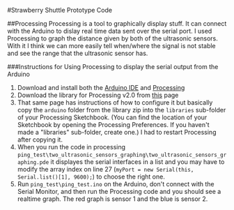 #Strawberry Shuttle Prototype Code

##Processing
Processing is a tool to graphically display stuff. It can connect with the Arduino to dislay real time data sent over the serial port. I used Processing to graph the distance given by both of the ultrasonic sensors. With it I think we can more easily tell when/where the signal is not stable and see the range that the ultrasonic sensor has.

###Instructions for Using Processing to display the serial output from the Arduino
1. Download and install both the [Arduino IDE](http://arduino.cc/en/Main/Software) and [Processing](http://www.processing.org/download/?processing)
2. Download the library for Processing v2.0 from [this](http://playground.arduino.cc/Interfacing/Processing) page
3. That same page has instructions of how to configure it but basically copy the `arduino` folder from the library zip into the `libraries` sub-folder of your Processing Sketchbook. (You can find the location of your Sketchbook by opening the Processing Preferences. If you haven't made a "libraries" sub-folder, create one.) I had to restart Processing after copying it.
4. When you run the code in processing `ping_test\two_ultrasonic_sensors_graphing\two_ultrasonic_sensors_graphing.pde` it displayes the serial interfaces in a list and you may have to modify the array index on line 27 (`myPort = new Serial(this, Serial.list()[1], 9600);`) to choose the right one.
5. Run `ping_test\ping_test.ino` on the Arduino, don't connect with the Serial Monitor, and then run the Processing code and you should see a realtime graph. The red graph is sensor 1 and the blue is sensor 2.
